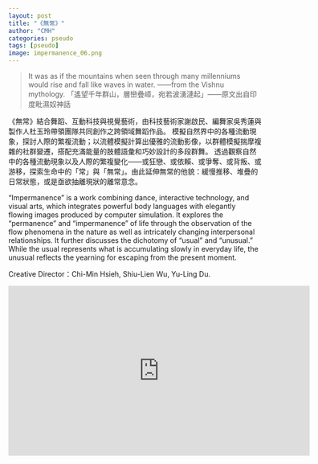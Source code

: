 ```yaml
---
layout: post
title: "《無常》"
author: "CMH"
categories: pseudo
tags: [pseudo]
image: impermanence_06.png
---
```


> It was as if the mountains when seen through many millenniums would rise and fall like waves in water. ——from the Vishnu mythology.
>「遙望千年群山，層巒疊嶂，宛若波湧漣起」——原文出自印度毗濕奴神話

《無常》結合舞蹈、互動科技與視覺藝術，由科技藝術家謝啟民、編舞家吳秀蓮與製作人杜玉玲帶領團隊共同創作之跨領域舞蹈作品。
模擬自然界中的各種流動現象，探討人際的繁複流動；以流體模擬計算出優雅的流動影像，以群體模擬揣摩複雜的社群變遷，搭配充滿能量的肢體語彙和巧妙設計的多段群舞。
透過觀察自然中的各種流動現象以及人際的繁複變化——或狂戀、或依賴、或爭奪、或背叛、或游移，探索生命中的「常」與「無常」。由此延伸無常的他貌：緩慢推移、堆疊的日常狀態，或是亟欲抽離現狀的離常意念。

“Impermanence”  is  a  work  combining  dance,  interactive  technology,  and  visual  arts,  which  integrates   powerful  body  languages  with  elegantly  flowing  images  produced  by  computer  simulation.  It  explores  the   “permanence”  and  “impermanence”  of  life  through  the  observation  of  the  flow  phenomena  in  the  nature   as  well  as  intricately  changing  interpersonal  relationships.  It  further  discusses  the  dichotomy  of  “usual”   and  “unusual.”  While  the  usual  represents  what  is  accumulating  slowly  in  everyday  life,  the  unusual   reflects  the  yearning  for  escaping  from  the  present  moment.

Creative Director：Chi-Min Hsieh, Shiu-Lien Wu, Yu-Ling Du.


<!-- Modified from https://github.com/nathancy/jekyll-embed-video -->
<div class="iframe-container">
    <iframe
        width="600" height="338"
        src="https://www.youtube.com/embed/Hk2hW2dM8do"
        frameborder="0"
        allow="accelerometer; autoplay; encrypted-media; gyroscope; picture-in-picture"
        allowfullscreen>
    </iframe>
</div>
